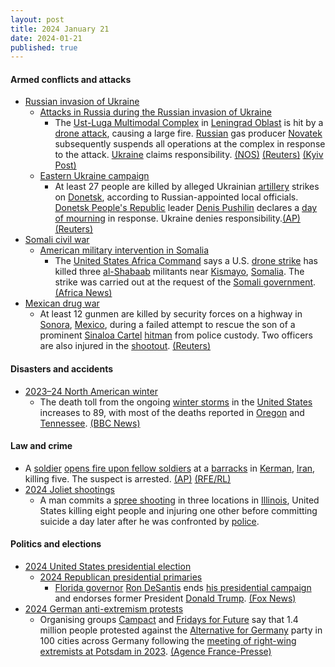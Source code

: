 ```yaml
---
layout: post
title: 2024 January 21
date: 2024-01-21
published: true
---
```



#### Armed conflicts and attacks

* [Russian invasion of Ukraine](https://en.wikipedia.org/wiki/Russian_invasion_of_Ukraine "Russian invasion of Ukraine")
  * [Attacks in Russia during the Russian invasion of Ukraine](https://en.wikipedia.org/wiki/Attacks_in_Russia_during_the_Russian_invasion_of_Ukraine "Attacks in Russia during the Russian invasion of Ukraine")
    * The [Ust-Luga Multimodal Complex](https://en.wikipedia.org/wiki/Ust-Luga_Multimodal_Complex "Ust-Luga Multimodal Complex") in [Leningrad Oblast](https://en.wikipedia.org/wiki/Leningrad_Oblast "Leningrad Oblast") is hit by a [drone attack](https://en.wikipedia.org/wiki/Drone_warfare "Drone warfare"), causing a large fire. [Russian](https://en.wikipedia.org/wiki/Russia "Russia") gas producer [Novatek](https://en.wikipedia.org/wiki/Novatek "Novatek") subsequently suspends all operations at the complex in response to the attack. [Ukraine](https://en.wikipedia.org/wiki/Ukraine "Ukraine") claims responsibility. [(NOS)](https://nos.nl/artikel/2505649-brand-bij-russische-gasproducent-in-oostzee-mogelijk-door-droneaanval) [(Reuters)](https://www.reuters.com/world/fire-erupts-russias-novatek-baltic-sea-terminal-after-explosions-heard-2024-01-21/) [(Kyiv Post)](https://www.kyivpost.com/post/27007)
  * [Eastern Ukraine campaign](https://en.wikipedia.org/wiki/Eastern_Ukraine_campaign "Eastern Ukraine campaign")
    * At least 27 people are killed by alleged Ukrainian [artillery](https://en.wikipedia.org/wiki/Artillery "Artillery") strikes on [Donetsk](https://en.wikipedia.org/wiki/Donetsk "Donetsk"), according to Russian-appointed local officials. [Donetsk People's Republic](https://en.wikipedia.org/wiki/Donetsk_People%27s_Republic "Donetsk People's Republic") leader [Denis Pushilin](https://en.wikipedia.org/wiki/Denis_Pushilin "Denis Pushilin") declares a [day of mourning](https://en.wikipedia.org/wiki/National_day_of_mourning "National day of mourning") in response. Ukraine denies responsibility.[(AP)](https://apnews.com/article/russia-ukraine-war-0725abea3e507a8112931660617a745c) [(Reuters)](https://www.reuters.com/world/eight-killed-after-ukraine-shells-russian-controlled-city-donetsk-mayor-2024-01-21/)
* [Somali civil war](https://en.wikipedia.org/wiki/Somali_civil_war_%282009%E2%80%93present%29 "Somali civil war (2009–present)")
  * [American military intervention in Somalia](https://en.wikipedia.org/wiki/American_military_intervention_in_Somalia_%282007%E2%80%93present%29 "American military intervention in Somalia (2007–present)")
    * The [United States Africa Command](https://en.wikipedia.org/wiki/United_States_Africa_Command "United States Africa Command") says a U.S. [drone strike](https://en.wikipedia.org/wiki/Drone_warfare "Drone warfare") has killed three [al-Shabaab](https://en.wikipedia.org/wiki/Al-Shabaab_%28militant_group%29 "Al-Shabaab (militant group)") militants near [Kismayo](https://en.wikipedia.org/wiki/Kismayo "Kismayo"), [Somalia](https://en.wikipedia.org/wiki/Somalia "Somalia"). The strike was carried out at the request of the [Somali government](https://en.wikipedia.org/wiki/Federal_Government_of_Somalia "Federal Government of Somalia"). [(Africa News)](https://www.africanews.com/2024/01/23/al-shabaab-militants-killed-in-us-military-strike/)
* [Mexican drug war](https://en.wikipedia.org/wiki/Mexican_drug_war "Mexican drug war")
  * At least 12 gunmen are killed by security forces on a highway in [Sonora](https://en.wikipedia.org/wiki/Sonora "Sonora"), [Mexico](https://en.wikipedia.org/wiki/Mexico "Mexico"), during a failed attempt to rescue the son of a prominent [Sinaloa Cartel](https://en.wikipedia.org/wiki/Sinaloa_Cartel "Sinaloa Cartel") [hitman](https://en.wikipedia.org/wiki/Contract_killing "Contract killing") from police custody. Two officers are also injured in the [shootout](https://en.wikipedia.org/wiki/Shootout "Shootout"). [(Reuters)](https://www.reuters.com/world/americas/least-12-dead-suspected-attempt-rescue-son-mexican-cartel-hitman-2024-01-22/)

#### Disasters and accidents

* [2023–24 North American winter](https://en.wikipedia.org/wiki/2023%E2%80%9324_North_American_winter "2023–24 North American winter")
  * The death toll from the ongoing [winter storms](https://en.wikipedia.org/wiki/Winter_storm "Winter storm") in the [United States](https://en.wikipedia.org/wiki/United_States "United States") increases to 89, with most of the deaths reported in [Oregon](https://en.wikipedia.org/wiki/Oregon "Oregon") and [Tennessee](https://en.wikipedia.org/wiki/Tennessee "Tennessee"). [(BBC News)](https://www.bbc.com/news/world-us-canada-68049923)

#### Law and crime

* A [soldier](https://en.wikipedia.org/wiki/Islamic_Republic_of_Iran_Army_Ground_Forces "Islamic Republic of Iran Army Ground Forces") [opens fire upon fellow soldiers](https://en.wikipedia.org/wiki/Friendly_fire "Friendly fire") at a [barracks](https://en.wikipedia.org/wiki/Barracks "Barracks") in [Kerman](https://en.wikipedia.org/wiki/Kerman "Kerman"), [Iran](https://en.wikipedia.org/wiki/Iran "Iran"), killing five. The suspect is arrested. [(AP)](https://apnews.com/article/iran-soldier-killings-kerman-d73dccb9533b8c796febb2ba7f0d7dd2) [(RFE/RL)](https://www.rferl.org/amp/iran-sodier-kills-5-fellow-troops-kerman/32786371.html)
* [2024 Joliet shootings](https://en.wikipedia.org/wiki/2024_Joliet_shootings "2024 Joliet shootings")
  * A man commits a [spree shooting](https://en.wikipedia.org/wiki/Spree_shooting "Spree shooting") in three locations in [Illinois](https://en.wikipedia.org/wiki/Illinois "Illinois"), United States killing eight people and injuring one other before committing suicide a day later after he was confronted by [police](https://en.wikipedia.org/wiki/Police "Police").

#### Politics and elections

* [2024 United States presidential election](https://en.wikipedia.org/wiki/2024_United_States_presidential_election "2024 United States presidential election")
  * [2024 Republican presidential primaries](https://en.wikipedia.org/wiki/2024_Republican_presidential_primaries "2024 Republican presidential primaries")
    * [Florida governor](https://en.wikipedia.org/wiki/Governor_of_Florida "Governor of Florida") [Ron DeSantis](https://en.wikipedia.org/wiki/Ron_DeSantis "Ron DeSantis") ends [his presidential campaign](https://en.wikipedia.org/wiki/Ron_DeSantis_2024_presidential_campaign "Ron DeSantis 2024 presidential campaign") and endorses former President [Donald Trump](https://en.wikipedia.org/wiki/Donald_Trump "Donald Trump"). [(Fox News)](https://www.foxnews.com/politics/florida-gov-ron-desantis-drops-out-2024-presidential-race-endorses-trump)
* [2024 German anti-extremism protests](https://en.wikipedia.org/wiki/2024_German_anti-extremism_protests "2024 German anti-extremism protests")
  * Organising groups [Campact](https://en.wikipedia.org/wiki/Campact "Campact") and [Fridays for Future](https://en.wikipedia.org/wiki/Fridays_for_Future "Fridays for Future") say that 1.4 million people protested against the [Alternative for Germany](https://en.wikipedia.org/wiki/Alternative_for_Germany "Alternative for Germany") party in 100 cities across Germany following the [meeting of right-wing extremists at Potsdam in 2023](https://en.wikipedia.org/wiki/Meeting_of_right-wing_extremists_at_Potsdam_in_2023 "Meeting of right-wing extremists at Potsdam in 2023"). [(Agence France-Presse)](https://www.france24.com/en/europe/20240121-tens-of-thousands-rally-in-germany-for-second-day-of-protests-against-far-right-deportation-plans)
